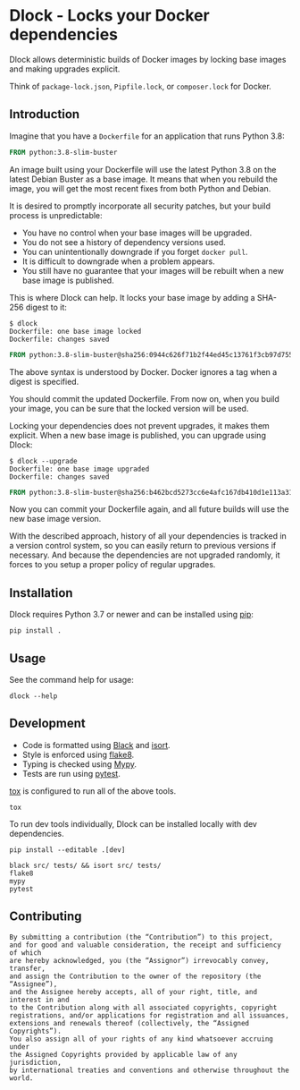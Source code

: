
# Dlock - Locks your Docker dependencies

Dlock allows deterministic builds of Docker images
by locking base images and making upgrades explicit.

Think of `package-lock.json`, `Pipfile.lock`, or `composer.lock` for Docker.


## Introduction

Imagine that you have a `Dockerfile` for an application that runs Python 3.8:

```Dockerfile
FROM python:3.8-slim-buster
```

An image built using your Dockerfile will use the latest Python 3.8
on the latest Debian Buster as a base image. It means that
when you rebuild the image, you will get the most recent fixes
from both Python and Debian.

It is desired to promptly incorporate  all security patches,
but your build process is unpredictable:

* You have no control when your base images will be upgraded.
* You do not see a history of dependency versions used.
* You can unintentionally downgrade if you forget `docker pull`.
* It is difficult to downgrade when a problem appears.
* You still have no guarantee that your images will be rebuilt
  when a new base image is published.

This is where Dlock can help.
It locks your base image by adding a SHA-256 digest to it:

```
$ dlock
Dockerfile: one base image locked
Dockerfile: changes saved
```

```Dockerfile
FROM python:3.8-slim-buster@sha256:0944c626f71b2f44ed45c13761f3cb97d75566261ade2b2d34f6ce2987dacbcb
```

The above syntax is understood by Docker.
Docker ignores a tag when a digest is specified.

You should commit the updated Dockerfile. From now on, when you build
your image, you can be sure that the locked version will be used.

Locking your dependencies does not prevent upgrades, it makes them explicit.
When a new base image is published, you can upgrade using Dlock:

 ```
$ dlock --upgrade
Dockerfile: one base image upgraded
Dockerfile: changes saved
```

```Dockerfile
FROM python:3.8-slim-buster@sha256:b462bcd5273cc6e4afc167db410d1e113a3174c1cab6ebe946efc1d1f03a9397
```

Now you can commit your Dockerfile again,
and all future builds will use the new base image version.

With the described approach, history of all your dependencies
is tracked in a version control system,
so you can easily return to previous versions if necessary.
And because the dependencies are not upgraded randomly,
it forces to you setup a proper policy of regular upgrades.


## Installation

Dlock requires Python 3.7 or newer and can be installed using [pip]:

```shell script
pip install .
```


## Usage

See the command help for usage:

```shell script
dlock --help
```

## Development

* Code is formatted using [Black] and [isort].
* Style is enforced using [flake8].
* Typing is checked using [Mypy].
* Tests are run using [pytest].

[tox] is configured to run all of the above tools.

```shell script
tox
```

To run dev tools individually,
Dlock can be installed locally with dev dependencies.

```shell script
pip install --editable .[dev]
```

```shell script
black src/ tests/ && isort src/ tests/
flake8
mypy
pytest
```


## Contributing

```
By submitting a contribution (the “Contribution”) to this project,
and for good and valuable consideration, the receipt and sufficiency of which
are hereby acknowledged, you (the “Assignor”) irrevocably convey, transfer,
and assign the Contribution to the owner of the repository (the “Assignee”),
and the Assignee hereby accepts, all of your right, title, and interest in and
to the Contribution along with all associated copyrights, copyright
registrations, and/or applications for registration and all issuances,
extensions and renewals thereof (collectively, the “Assigned Copyrights”).
You also assign all of your rights of any kind whatsoever accruing under
the Assigned Copyrights provided by applicable law of any jurisdiction,
by international treaties and conventions and otherwise throughout the world.
```


[pip]: https://pip.pypa.io
[Black]: https://black.readthedocs.io
[isort]: https://pycqa.github.io/isort/
[flake8]: https://flake8.pycqa.org
[Mypy]: http://mypy-lang.org
[pytest]: https://pytest.org/
[tox]: https://tox.readthedocs.io/
